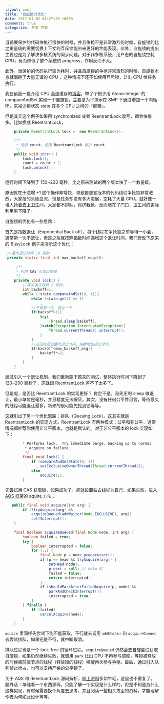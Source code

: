 ```yaml
---
layout: post
title: "自旋锁的优化"
date: 2017-01-02 01:27:59 +0800
comments: true
categories: 并发 性能
---
```


当锁要保护的代码块执行很快的时候，并且争抢不是非常激烈的时候，自旋锁的比之重量级的需要切换上下文的互斥锁能带来更好的性能表现。此外，自旋锁的提出主要也是为了解决多核系统的同步问题。对于非多核系统，用户态的自旋锁空耗 CPU，反而降低了整个系统的 progress，作用反而不大。

此外，当保护的代码执行较为耗时，并且自旋锁的争抢非常激烈的时候，自旋锁本身就消耗了大量无谓的 CPU ，这种情况下还不如使用互斥锁，让出 CPU 给任务执行。

我在前面一篇介绍 CPU 高速缓存的[博客](http://blog.fnil.net/blog/9e79a8ed3855334b76d924f796be47be/)，举了个例子用 AtomicInteger 的 compareAndSet 实现一个自旋锁，主要是为了演示在 SMP 下通过增加一个内循环，来减少锁状态 state 在多个 CPU 之间的『颠簸』。

但是其实这个例子如果用 synchronized 或者 ReentrantLock 改写，都会快得多。比如换成 ReentrantLock，

```java
    private ReentrantLock lock =  new ReentrantLock();

    /**
     * 递增 count，使用 ReentrantLock 保护 count
     */
    public void incr() {
        lock.lock();
        count = count + 1;
        lock.unlock();
    }

```

运行时间下降到了 150~230 毫秒，比之原来测试的两个版本快了一个数量级。

原因就在于递增 +1 这个操作非常快，导致自旋锁版本的代码线程争抢锁非常激烈，大家抢的头破血流，但是任务却没有多大进展，空耗了大量 CPU。就好像一堆人抢着去上卫生间，大家都不排队，你挤我抢，反而堵在了门口，卫生间的实际利用率下降了。

自旋锁的优化有一些思路：

首先是指数退让（Exponential Back off），每个线程在争抢锁之前等待一小会，通常第一次不退让，但是之后就按照指数时间递增这个退让时间，我们修改下原来的 BusyLock 例子来演示这个优化：

```java
 //最大退让时间 10 毫秒
 private static final int max_backoff_msg=10;
 
     /**
     * 利用 CAS 实现自旋锁
     */
    private void lock() {
        //其实退让时间 1 毫秒。
        int backoff=1;
        while (!state.compareAndSet(0, 1)){
            while (state.get() == 1)
                ;
            //不是第一次，退让一下
            if(backoff>1){
                try{
                    Thread.sleep(backoff);
                }catch(Exception InterruptedException){
                    Thread.currentThread().interrupt();
                }
            }
            //还没有超过最大退让时间，指数增加退让时间。
            if(backoff<max_backoff_msg){
                backoff*=2;
            }
        }
    }
```

通过引入一个退让机制，我们重新跑下原来的测试，整体执行时间下降到了 120~200 毫秒了，这就跟 ReentrantLock 差不了太多了。

但是呢，是否比 ReentrantLock 的实现更好？ 肯定不是。首先用的 sleep 做退让，最小单位是毫秒，并且精度无法保证。其次，没有任何公平性可言，等待最久的线程可能退让最多，新来的很可能先抢到锁等等。

这就引出了另一个优化思路：排队（Queuing Lock）。这其实就是 ReentrantLock 的实现方式。ReentrantLock 有两种模式：公平和非公平，通常情况都推荐你使用非公平版本，也就是默认的。对于非公平版本的 lock 实现如下：

```java
        * Performs lock.  Try immediate barge, backing up to normal
         * acquire on failure.
         */
        final void lock() {
            if (compareAndSetState(0, 1))
                setExclusiveOwnerThread(Thread.currentThread());
            else
                acquire(1);
        }
```

先尝试用 CAS 获取锁，如果成功了，那就设置独占线程为自己，如果失败，进入 [AQS 框架](http://docs.oracle.com/javase/8/docs/api/java/util/concurrent/locks/AbstractQueuedSynchronizer.html)的 aquire 方法：

```java
   public final void acquire(int arg) {
        if (!tryAcquire(arg) &&
            acquireQueued(addWaiter(Node.EXCLUSIVE), arg))
            selfInterrupt();
    }
    
    final boolean acquireQueued(final Node node, int arg) {
        boolean failed = true;
        try {
            boolean interrupted = false;
            for (;;) {
                final Node p = node.predecessor();
                if (p == head && tryAcquire(arg)) {
                    setHead(node);
                    p.next = null; // help GC
                    failed = false;
                    return interrupted;
                }
                if (shouldParkAfterFailedAcquire(p, node) &&
                    parkAndCheckInterrupt())
                    interrupted = true;
            }
        } finally {
            if (failed)
                cancelAcquire(node);
        }
    }
```

`aquire` 里同样先尝试下能不能获取，不行就去调用 `addWaiter` 和 `acquireQueued` 去尝试排队，如果还是不行，就中断取消。

排队过程也是一个 lock-free 的循环过程。`acquireQueued` 仍然会去自旋尝试获取自旋锁，如果仍然继续失败，就调用 `park` 让出 CPU 不再参与调度，等锁被释放的时候被前驱节点的线程（释放锁的线程）唤醒再次参与争抢。最后，通过引入队列禁止抢占，也可以支持严格的公平锁了。

关于 AQS 和 ReentrantLock 源码解析，[网上资料](http://www.infoq.com/cn/articles/jdk1.8-abstractqueuedsynchronizer)多如牛毛，这里也不重复了。题外话：单纯看一个东西源码，只能了解一个实现是什么样的，但是不知道为什么这样实现，有时候需要换个角度去思考，并且阅读一些相关方面的资料，才能理解作者为何如此设计等等。








